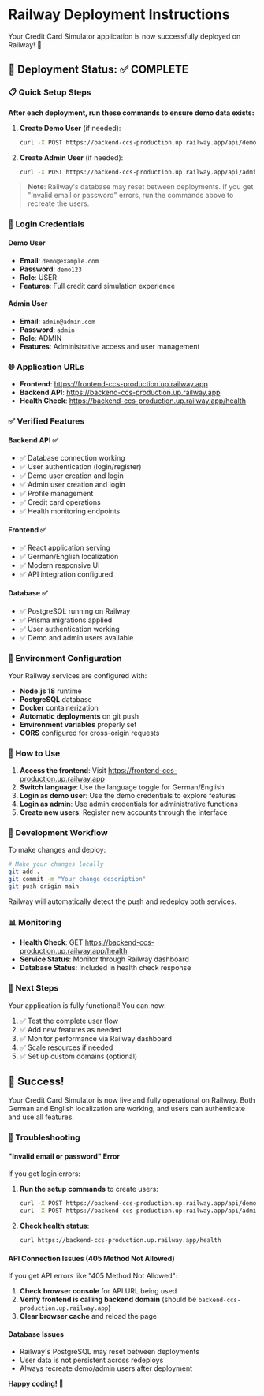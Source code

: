 # Railway Deployment Instructions

Your Credit Card Simulator application is now successfully deployed on Railway! 🚀

## 🌟 Deployment Status: ✅ COMPLETE

### 📋 Quick Setup Steps

**After each deployment, run these commands to ensure demo data exists:**

1. **Create Demo User** (if needed):

   ```bash
   curl -X POST https://backend-ccs-production.up.railway.app/api/demo/create
   ```

2. **Create Admin User** (if needed):
   ```bash
   curl -X POST https://backend-ccs-production.up.railway.app/api/admin/create-admin
   ```

> **Note**: Railway's database may reset between deployments. If you get "Invalid email or password" errors, run the commands above to recreate the users.

### 🔑 Login Credentials

#### Demo User

- **Email**: `demo@example.com`
- **Password**: `demo123`
- **Role**: USER
- **Features**: Full credit card simulation experience

#### Admin User

- **Email**: `admin@admin.com`
- **Password**: `admin`
- **Role**: ADMIN
- **Features**: Administrative access and user management

### 🌐 Application URLs

- **Frontend**: https://frontend-ccs-production.up.railway.app
- **Backend API**: https://backend-ccs-production.up.railway.app
- **Health Check**: https://backend-ccs-production.up.railway.app/health

### ✅ Verified Features

#### Backend API ✅

- ✅ Database connection working
- ✅ User authentication (login/register)
- ✅ Demo user creation and login
- ✅ Admin user creation and login
- ✅ Profile management
- ✅ Credit card operations
- ✅ Health monitoring endpoints

#### Frontend ✅

- ✅ React application serving
- ✅ German/English localization
- ✅ Modern responsive UI
- ✅ API integration configured

#### Database ✅

- ✅ PostgreSQL running on Railway
- ✅ Prisma migrations applied
- ✅ User authentication working
- ✅ Demo and admin users available

### 🔧 Environment Configuration

Your Railway services are configured with:

- **Node.js 18** runtime
- **PostgreSQL** database
- **Docker** containerization
- **Automatic deployments** on git push
- **Environment variables** properly set
- **CORS** configured for cross-origin requests

### 📱 How to Use

1. **Access the frontend**: Visit https://frontend-ccs-production.up.railway.app
2. **Switch language**: Use the language toggle for German/English
3. **Login as demo user**: Use the demo credentials to explore features
4. **Login as admin**: Use admin credentials for administrative functions
5. **Create new users**: Register new accounts through the interface

### 🔄 Development Workflow

To make changes and deploy:

```bash
# Make your changes locally
git add .
git commit -m "Your change description"
git push origin main
```

Railway will automatically detect the push and redeploy both services.

### 📊 Monitoring

- **Health Check**: GET https://backend-ccs-production.up.railway.app/health
- **Service Status**: Monitor through Railway dashboard
- **Database Status**: Included in health check response

### 🎯 Next Steps

Your application is fully functional! You can now:

1. ✅ Test the complete user flow
2. ✅ Add new features as needed
3. ✅ Monitor performance via Railway dashboard
4. ✅ Scale resources if needed
5. ✅ Set up custom domains (optional)

## 🎉 Success!

Your Credit Card Simulator is now live and fully operational on Railway. Both German and English localization are working, and users can authenticate and use all features.

### 🔧 Troubleshooting

#### "Invalid email or password" Error

If you get login errors:

1. **Run the setup commands** to create users:

   ```bash
   curl -X POST https://backend-ccs-production.up.railway.app/api/demo/create
   curl -X POST https://backend-ccs-production.up.railway.app/api/admin/create-admin
   ```

2. **Check health status**:
   ```bash
   curl https://backend-ccs-production.up.railway.app/health
   ```

#### API Connection Issues (405 Method Not Allowed)

If you get API errors like "405 Method Not Allowed":

1. **Check browser console** for API URL being used
2. **Verify frontend is calling backend domain** (should be `backend-ccs-production.up.railway.app`)
3. **Clear browser cache** and reload the page

#### Database Issues

- Railway's PostgreSQL may reset between deployments
- User data is not persistent across redeploys
- Always recreate demo/admin users after deployment

**Happy coding! 🚀**
